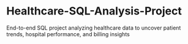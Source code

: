 # Healthcare-SQL-Analysis-Project
End-to-end SQL project analyzing healthcare data to uncover patient trends, hospital performance, and billing insights
